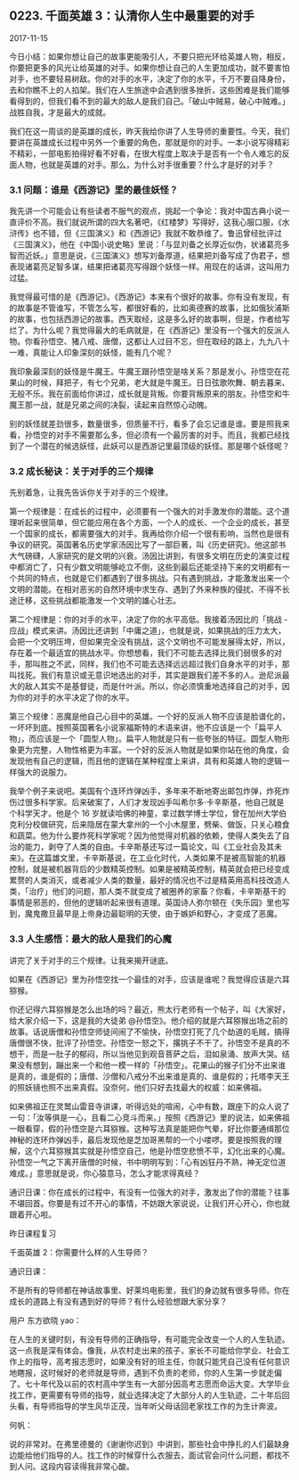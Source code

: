 ## 0223. 千面英雄 3：认清你人生中最重要的对手

2017-11-15

今日小结：如果你想让自己的故事更能吸引人，不要只把光环给英雄人物，相反，你要把更多的风光让给英雄的对手。如果你想让自己的人生更加成功，就不要害怕对手，也不要轻易树敌。你的对手的水平，决定了你的水平，千万不要自降身份，去和你瞧不上的人掐架。我们在人生旅途中会遇到很多挫折，这些困难是我们能够看得到的，但我们看不到的最大的敌人是我们自己。「破山中贼易，破心中贼难。」战胜自我，才是最大的成就。

我们在这一周谈的是英雄的成长，昨天我给你讲了人生导师的重要性。今天，我们要讲在英雄成长过程中另外一个重要的角色，那就是你的对手。一本小说写得精彩不精彩，一部电影拍得好看不好看，在很大程度上取决于是否有一个令人难忘的反面人物，也就是英雄的对手。那么，为什么对手很重要？什么才是好的对手？

### 3.1 问题：谁是《西游记》里的最佳妖怪？

我先讲一个可能会让有些读者不服气的观点，挑起一个争论：我对中国古典小说一直评价不高。我们就说所谓的四大名著吧，《红楼梦》写得好，这我心服口服，《水浒传》也不错，但《三国演义》和《西游记》我就不敢恭维了。鲁迅曾经批评过《三国演义》，他在《中国小说史略》里说：「与显刘备之长厚近似伪，状诸葛亮多智而近妖。」意思是说，《三国演义》想写刘备厚道，结果把刘备写成了伪君子，想表现诸葛亮足智多谋，结果把诸葛亮写得跟个妖怪一样。用现在的话讲，这叫用力过猛。

我觉得最可惜的是《西游记》。《西游记》本来有个很好的故事。你有没有发现，有的故事是不管谁写，不管怎么写，都很好看的，比如奥德赛的故事，比如俄狄浦斯的故事，也包括西游记的故事。西天取经，这是多么好的故事啊，但是，作者给写烂了。为什么呢？我觉得最大的毛病就是，在《西游记》里没有一个强大的反派人物。你看孙悟空、猪八戒、唐僧，这都让人过目不忘，但在取经的路上，九九八十一难，真能让人印象深刻的妖怪，能有几个呢？

我印象最深刻的妖怪是牛魔王。牛魔王跟孙悟空是啥关系？那是发小。孙悟空在花果山的时候，拜把子，有七个兄弟，老大就是牛魔王。日日弦歌吹舞、朝去暮来、无般不乐。我在前面给你讲过，成长就是背叛。你要背叛原来的朋友。孙悟空和牛魔王那一战，就是兄弟之间的决裂，读起来自然惊心动魄。

别的妖怪就差劲很多，数量很多，但质量不行，看多了会忘记谁是谁。要是照我来看，孙悟空的对手不需要那么多，但必须有一个最厉害的对手。而且，我都已经找到了一个潜在的候选妖怪，此妖可以是西游记里最顶级的妖怪。那是哪个妖怪呢？

### 3.2 成长秘诀：关于对手的三个规律

先别着急，让我先告诉你关于对手的三个规律。

第一个规律是：在成长的过程中，必须要有一个强大的对手激发你的潜能。这个道理听起来很简单，但它能应用在各个方面，一个人的成长、一个企业的成长，甚至一个国家的成长，都需要强大的对手。我再给你介绍一个很有影响，当然也是很有争议的研究。英国著名历史学家汤因比写了一部巨著，叫《历史研究》。他这部书大气磅礴，人家研究的是文明的兴衰。汤因比讲到，有很多文明在历史的演变过程中都消亡了，只有少数文明能够屹立不倒，这些到最后还能坚持下来的文明都有一个共同的特点，也就是它们都遇到了很多挑战。只有遇到挑战，才能激发出来一个文明的潜能。在相对恶劣的自然环境中求生存、遇到了外来种族的侵扰、不得不长途迁移，这些挑战都能激发一个文明的雄心壮志。

第二个规律是：你的对手的水平，决定了你的水平高低。我接着汤因比的「挑战 - 应战」模式来讲。汤因比还讲到「中庸之道」，也就是说，如果挑战的压力太大，会把一个文明压垮，但如果完全没有挑战，这个文明也不可能发展得太好，所以，存在着一个最适宜的挑战水平。你想想看，我们不可能去选择比我们弱很多的对手，那叫胜之不武，同样，我们也不可能去选择远远超过我们自身水平的对手，那叫找死。我们有意识或无意识地选出的对手，其实是跟我们差不多的人。逊尼派最大的敌人其实不是基督徒，而是什叶派。所以，你必须慎重地选择自己的对手，因为你的对手的水平决定了你的水平。

第三个规律：恶魔是他自己心目中的英雄。一个好的反派人物不应该是脸谱化的，一坏坏到底。按照英国著名小说家福斯特的术语来讲，他不应该是一个「扁平人物」，而应该是一个「圆型人物」。扁平人物就是只有一些夸张的特征。圆型人物形象更为完整，人物性格更为丰富。一个好的反派人物就是如果你站在他的角度，会发现他有自己的逻辑，而且他的逻辑在某种程度上来讲，具有和英雄人物的逻辑一样强大的说服力。

我举个例子来说吧。美国有个连环炸弹凶手，多年来不断地寄出邮包炸弹，炸死炸伤过很多科学家。后来破案了，人们才发现凶手叫希尔多·卡辛斯基，他自己就是个科学天才。他是个 16 岁就读哈佛的神童，拿过数学博士学位，曾在加州大学伯克利分校做研究，后来隐居在蒙大拿州的一个小木屋里，劈柴、做饭，只关心粮食和蔬菜。他为什么要炸死科学家呢？因为他觉得对机器的依赖，使得人类失去了自治的能力，剥夺了人类的自由。卡辛斯基还写过一篇论文，叫《工业社会及其未来》。在这篇雄文里，卡辛斯基说，在工业化时代，人类如果不是被高智能的机器控制，就是被机器背后的少数精英控制。如果是被精英控制，精英就会把已经变成累赘的人类消灭，或者减少人类的数量，最好的情况也不过是精英用高科技改造人类，「治疗」他们的问题，那人类不就变成了被圈养的家畜？你看，卡辛斯基干的事情是邪恶的，但他的逻辑听起来很有道理。英国诗人弥尔顿在《失乐园》里也写到，魔鬼撒旦最早是上帝身边最聪明的天使，由于嫉妒和野心，才变成了恶魔。

### 3.3 人生感悟：最大的敌人是我们的心魔

讲完了关于对手的三个规律。让我来揭开谜底。

如果在《西游记》里为孙悟空找一个最佳的对手，应该是谁呢？我觉得应该是六耳猕猴。

你还记得六耳猕猴是怎么出场的吗？最近，熊太行老师有一个帖子，叫《大家好，给大家介绍一下，这是我的大徒弟 @孙悟空》。他介绍的就是六耳猕猴出场之前的故事。话说唐僧和孙悟空师徒间闹了不愉快，孙悟空打死了几个劫道的毛贼，搞得唐僧很不快，批评了孙悟空。孙悟空一怒之下，撂挑子不干了。孙悟空不是真的不想干，而是一肚子的郁闷，所以当他见到观音菩萨之后，泪如泉涌、放声大哭。结果没有想到，蹦出来一个和他一模一样的「孙悟空」。花果山的猴子们分不出来谁是真的，谁是假的；唐僧、沙僧和八戒分不出来谁是真的、谁是假的；托塔李天王的照妖镜也照不出来真假。没奈何，他们只好去找最大的权威：如来佛祖。

如来佛祖正在灵鹫山雷音寺讲课，听得远处的喧闹，心中有数，跟座下的众人说了一句：「汝等俱是一心，且看二心竞斗而来。」按照《西游记》里的说法，如来佛祖一眼看穿，假的孙悟空是六耳猕猴。这种写法真是能把你气晕，好比你要通缉那位神秘的连环炸弹凶手，最后发现他是芝加哥黑帮的一个小喽啰。要是按照我的理解，这个六耳猕猴其实就是孙悟空自己，他是孙悟空悲愤不平，幻化出来的心魔。孙悟空一气之下离开唐僧的时候，书中明明写到：「心有凶狂丹不熟，神无定位道难成。」意思就是说，你心猿意马，怎么才能求得真经？

通识日课：你在成长的过程中，有没有一位强大的对手，激发出了你的潜能？往事不堪回首。你要是有过不开心的事情，不妨跟大家说说，让我们开心开心，你也就跟着开心啦。

昨日课程复习

千面英雄 2：你需要什么样的人生导师？

通识日课：

不是所有的导师都在神话故事里、好莱坞电影里，我们的身边就有很多导师。你在成长的道路上有没有遇到好的导师？有什么经验想跟大家分享？

用户 东方欲晓 yao：

在人生的关键时刻，有没有导师的正确指导，有可能完全改变一个人的人生轨迹。这一点我是深有体会。像我，从农村走出来的孩子，家长不可能给你学业、社会工作上的指导，高考报志愿时，如果没有好的班主任，你就只能凭自己没有任何意识地瞎报，这时候好的老师就是导师，遇到不负责的老师，你的人生第一步就走偏了。七十年代及以前的农村高中学生有一大部分因高考志愿而命运大变。大学毕业找工作，更需要有导师的指导，就业选择决定了大部分人的人生轨迹，二十年后回头看，有导师指导的学生风华正茂，当年听父母话回老家找工作的为生计奔波。

何帆：

说的非常对。在弗里德曼的《谢谢你迟到》中讲到，那些社会中挣扎的人们最缺身边能给他们指导的人。找工作的时候穿什么衣服去，面试官会问什么问题，都找不到人问。这段内容读得我非常心酸。